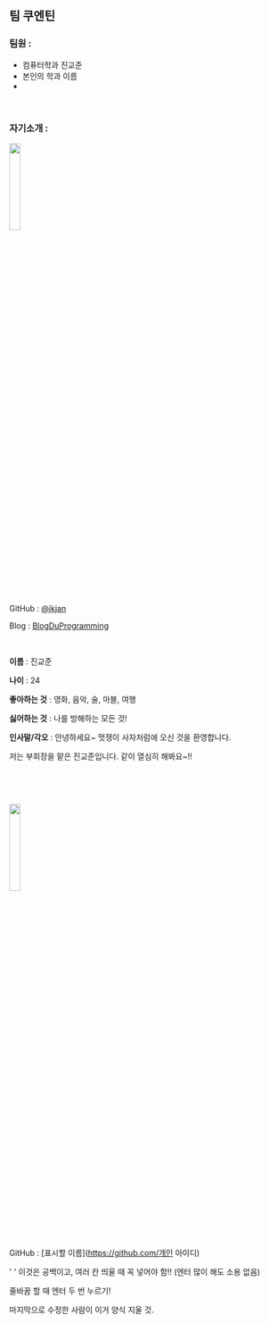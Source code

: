 ## 팀 쿠엔틴

### 팀원 :

* 컴퓨터학과 진교준
* 본인의 학과 이름
* 

&nbsp;

### 자기소개 :

<img src='https://avatars1.githubusercontent.com/u/22045424?s=460&u=ca50dfe118526cb24eed14a2dc0a42723189f570&v=4' width='20%'>

&nbsp;

GitHub : [@jkjan](https://github.com/jkjan)

Blog : [BlogDuProgramming](https://jkjan.github.io)

&nbsp;

**이름** : 진교준

**나이** : 24

**좋아하는 것** : 영화, 음악, 술, 마블, 여행

**싫어하는 것** : 나를 방해하는 모든 것!

**인사말/각오** : 안녕하세요~ 멋쟁이 사자처럼에 오신 것을 환영합니다. 

저는 부회장을 맡은 진교준입니다. 같이 열심히 해봐요~!!

&nbsp;

&nbsp;

<img src='깃헙 프로필 사진 오른쪽 클릭 후 이미지 주소 복사' width='20%'>

GitHub : [표시할 이름](https://github.com/개인 아이디) 

'&nbsp;' 이것은 공백이고, 여러 칸 띄울 때 꼭 넣어야 함!! (엔터 많이 해도 소용 없음)

줄바꿈 할 때 엔터 두 번 누르기!

마지막으로 수정한 사람이 이거 양식 지울 것.
